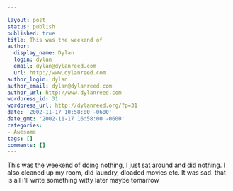 ```yaml
---

layout: post
status: publish
published: true
title: This was the weekend of
author:
  display_name: Dylan
  login: dylan
  email: dylan@dylanreed.com
  url: http://www.dylanreed.com
author_login: dylan
author_email: dylan@dylanreed.com
author_url: http://www.dylanreed.com
wordpress_id: 31
wordpress_url: http://dylanreed.org/?p=31
date: '2002-11-17 10:58:00 -0600'
date_gmt: '2002-11-17 16:58:00 -0600'
categories:
- Awesome
tags: []
comments: []
---
```


This was the weekend of doing nothing, I just sat around and did nothing. I also cleaned up my room, did laundry, dloaded movies etc. It was sad. that is all i'll write something witty later maybe tomarrow
